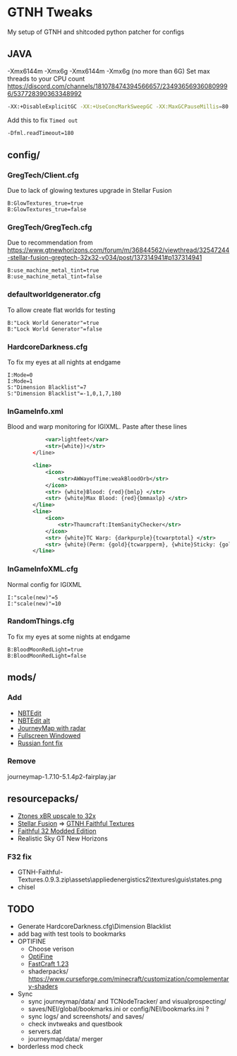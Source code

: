 # GTNH Tweaks

My setup of GTNH and shitcoded python patcher for configs

## JAVA
-Xmx6144m
-Xmx6g
-Xmx6144m
-Xmx6g
(no more than 6G)
Set max threads to your CPU count
https://discord.com/channels/181078474394566657/234936569360809996/537728390363348992
```bash
-XX:+DisableExplicitGC -XX:+UseConcMarkSweepGC -XX:MaxGCPauseMillis=80 -XX:+UseStringDeduplication -XX:+UseCompressedOops -XX:+UseCodeCacheFlushing -XX:ParallelGCThreads=6
```
Add this to fix `Timed out`
```bash
-Dfml.readTimeout=180
```
## config/
### GregTech/Client.cfg
Due to lack of glowing textures upgrade in Stellar Fusion
```
B:GlowTextures_true=true
B:GlowTextures_true=false
```
### GregTech/GregTech.cfg
Due to recommendation from https://www.gtnewhorizons.com/forum/m/36844562/viewthread/32547244-stellar-fusion-gregtech-32x32-v034/post/137314941#p137314941
```
B:use_machine_metal_tint=true
B:use_machine_metal_tint=false
```
### defaultworldgenerator.cfg
To allow create flat worlds for testing
```
B:"Lock World Generator"=true
B:"Lock World Generator"=false
```
### HardcoreDarkness.cfg
To fix my eyes at all nights at endgame
```
I:Mode=0
I:Mode=1
S:"Dimension Blacklist"=7
S:"Dimension Blacklist"=-1,0,1,7,180
```
### InGameInfo.xml
Blood and warp monitoring for IGIXML. Paste after these lines
```xml
            <var>lightfeet</var>
            <str>{white})</str>
        </line>
```
```xml
        <line>
            <icon>
                <str>AWWayofTime:weakBloodOrb</str>
            </icon>
            <str> {white}Blood: {red}{bmlp} </str>
            <str> {white}Max Blood: {red}{bmmaxlp} </str>
        </line>
        <line>
            <icon>
                <str>Thaumcraft:ItemSanityChecker</str>
            </icon>
            <str> {white}TC Warp: {darkpurple}{tcwarptotal} </str>
            <str> {white}(Perm: {gold}{tcwarpperm}, {white}Sticky: {gold}{tcwarpsticky}, {white}Temp: {gold}{tcwarptemp}{white})</str>
        </line>
```
### InGameInfoXML.cfg
Normal config for IGIXML
```
I:"scale(new)"=5
I:"scale(new)"=10
```
### RandomThings.cfg
To fix my eyes at some nights at endgame
```
B:BloodMoonRedLight=true
B:BloodMoonRedLight=false
```
## mods/
### Add
- [NBTEdit](https://www.curseforge.com/minecraft/mc-mods/forge-nbtedit-for-1-7-10)
- [NBTEdit alt](https://github.com/MoeBoy76/NBTEdit/releases/tag/1.7.10)
- [JourneyMap with radar](https://www.curseforge.com/minecraft/mc-mods/journeymap/files/all?filter-game-version=2020709689%3A4449)
- [Fullscreen Windowed](https://www.curseforge.com/minecraft/mc-mods/fullscreen-windowed-borderless-for-minecraft)
- [Russian font fix](https://github.com/gamerforEA/Minecraft-ClientFixer/releases/tag/1.0)
### Remove
journeymap-1.7.10-5.1.4p2-fairplay.jar

## resourcepacks/
- [Ztones xBR upscale to 32x](https://discord.com/channels/181078474394566657/224191655375273985/453546192794550272)
- [Stellar Fusion](https://s3.amazonaws.com/files.enjin.com/1172307/modules/forum/attachments/%C2%A7f%C2%A7lS%C2%A7e%C2%A7lte%C2%A76%C2%A7lll%C2%A74%C2%A7lar+%C2%A7f%C2%A7lFusion+V0.3.4_1550833036.zip) => [GTNH Faithful Textures](https://github.com/Ethryan/GTNH-Faithful-Textures/releases/latest)
- [Faithful 32 Modded Edition](http://www.f32.me/old/F32-1.7.10.zip)
- Realistic Sky GT New Horizons
### F32 fix
- GTNH-Faithful-Textures.0.9.3.zip\assets\appliedenergistics2\textures\guis\states.png
- chisel

## TODO
- Generate HardcoreDarkness.cfg\Dimension Blacklist
- add bag with test tools to bookmarks
- OPTIFINE
  - Choose verison
  - [OptiFine](https://optifine.net/adloadx?f=OptiFine_1.7.10_HD_U_E7.jar)
  - [FastCraft 1.23](https://www.curseforge.com/minecraft/mc-mods/fastcraft/files/2292386)
  - shaderpacks/ https://www.curseforge.com/minecraft/customization/complementary-shaders
- Sync
  - sync journeymap/data/ and TCNodeTracker/ and visualprospecting/
  - saves/NEI/global/bookmarks.ini or config/NEI/bookmarks.ini ?
  - sync logs/ and screenshots/ and saves/
  - check invtweaks and questbook
  - servers.dat
  - journeymap/data/ merger
- borderless mod check
